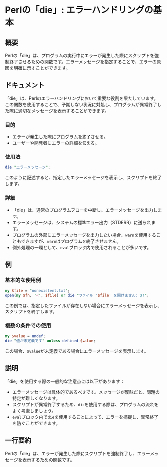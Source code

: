 <!--
Meta Description: # Perlの「die」: エラーハンドリングの基本 ## 概要 Perlの「die」は、プログラムの実行中にエラーが発生した際にスクリプトを強制終了させるための関数です。エラーメッセージを指定することで、エラーの原因を明確に示すことができます。 ## ドキュメント 「die」は、Perlのエラーハ...
Meta Keywords: die, perlの, perl, file, value
-->

# Perlの「die」: エラーハンドリングの基本

## 概要
Perlの「die」は、プログラムの実行中にエラーが発生した際にスクリプトを強制終了させるための関数です。エラーメッセージを指定することで、エラーの原因を明確に示すことができます。

## ドキュメント
「die」は、Perlのエラーハンドリングにおいて重要な役割を果たしています。この関数を使用することで、予期しない状況に対処し、プログラムが異常終了した際に適切なメッセージを表示することができます。

### 目的
- エラーが発生した際にプログラムを終了させる。
- ユーザーや開発者にエラーの詳細を伝える。

### 使用法
```perl
die "エラーメッセージ";
```
このように記述すると、指定したエラーメッセージを表示し、スクリプトを終了します。

### 詳細
- 「die」は、通常のプログラムフローを中断し、エラーメッセージを出力します。
- エラーメッセージは、システムの標準エラー出力（STDERR）に送られます。
- プログラムの外部にエラーメッセージを出力したい場合、`warn`を使用することもできますが、`warn`はプログラムを終了させません。
- 例外処理の一環として、`eval`ブロック内で使用されることが多いです。

## 例
### 基本的な使用例
```perl
my $file = "nonexistent.txt";
open(my $fh, '<', $file) or die "ファイル '$file' を開けません: $!";
```
この例では、指定したファイルが存在しない場合にエラーメッセージを表示し、スクリプトを終了します。

### 複数の条件での使用
```perl
my $value = undef;
die "値が未定義です" unless defined $value;
```
この場合、`$value`が未定義である場合にエラーメッセージを表示します。

## 説明
「die」を使用する際の一般的な注意点には以下があります：
- エラーメッセージは具体的であるべきです。メッセージが曖昧だと、問題の特定が難しくなります。
- スクリプトが異常終了するため、`die`を使用する際は、プログラムの流れをよく考慮しましょう。
- `eval`ブロック内で`die`を使用することによって、エラーを捕捉し、異常終了を防ぐことができます。

## 一行要約
Perlの「die」は、エラーが発生した際にスクリプトを強制終了し、エラーメッセージを表示するための関数です。